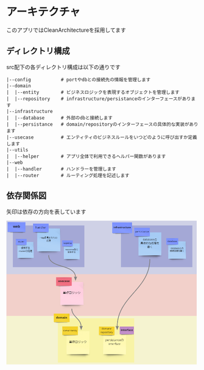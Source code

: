 # アーキテクチャ

このアプリではCleanArchitectureを採用してます

## ディレクトリ構成

src配下の各ディレクトリ構成は以下の通りです

```
|--config           # portやdbとの接続先の情報を管理します
|--domain
|  |--entity        # ビジネスロジックを表現するオブジェクトを管理します
|  |--repository    # infrastructure/persistanceのインターフェースがあります
|--infrastructure
|  |--database      # 外部のdbと接続します
|  |--persistance   # domain/repositoryのインターフェースの具体的な実装があります
|--usecase          # エンティティのビジネスルールをいつどのように呼び出すか定義します
|--utils
|  |--helper        # アプリ全体で利用できるヘルパー関数があります
|--web
|  |--handler       # ハンドラーを管理します
|  |--router        # ルーティング処理を記述します
```

## 依存関係図

矢印は依存の方向を表しています

<img src="./img/architecture-miro.png" width="500px">
